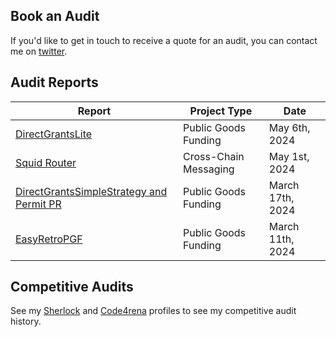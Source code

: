 ## Book an Audit

If you'd like to get in touch to receive a quote for an audit, you can contact me on [twitter](https://twitter.com/0xKaden).

## Audit Reports

| Report                                                                                                | Project Type          | Date             |
|-------------------------------------------------------------------------------------------------------|-----------------------|------------------|
| [ DirectGrantsLite ]( ./direct-grants-lite-audit-report-final.pdf )                                   | Public Goods Funding  | May 6th, 2024    |
| [ Squid Router ]( ./squid-router-audit-report-final.pdf )                                             | Cross-Chain Messaging | May 1st, 2024    |
| [ DirectGrantsSimpleStrategy and Permit PR ]( ./direct-grants-simple-audit-report-final.pdf )         | Public Goods Funding  | March 17th, 2024 |
| [ EasyRetroPGF ]( ./easy-rpgf-audit-report-final.pdf )                                                | Public Goods Funding  | March 11th, 2024 |

## Competitive Audits

See my [Sherlock](https://audits.sherlock.xyz/watson/0xkaden) and [Code4rena](https://code4rena.com/@kaden) profiles to see my competitive audit history.
